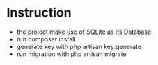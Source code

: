 # Instruction
- the project make use of SQLite as its Database
- run composer install
- generate key with php artisan key:generate
- run migration with php artisan migrate
